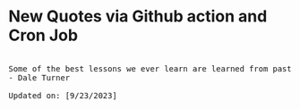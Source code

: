 # New Quotes via Github action and Cron Job

<pre>
<!-- #quote -->
Some of the best lessons we ever learn are learned from past mistakes. The error of the past is the wisdom and success of the future.
- Dale Turner

Updated on: [9/23/2023]
<!-- #quoteEnd -->
</pre>
